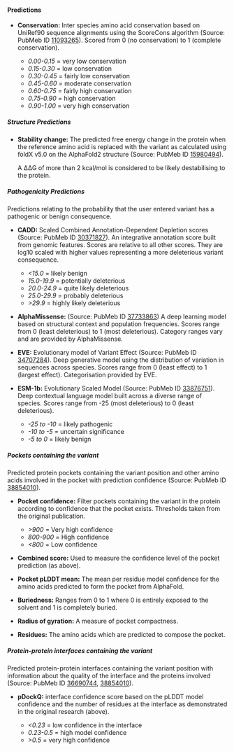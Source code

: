 #### <a id="predictions"></a>Predictions

- **Conservation:** Inter species amino acid conservation based on UniRef90 sequence alignments using the ScoreCons algorithm (Source: PubMeb ID [11093265](https://pubmed.ncbi.nlm.nih.gov/11093265)).
Scored from 0 (no conservation) to 1 (complete conservation).

  - _0.00-0.15_ = very low conservation
  - _0.15-0.30_ = low conservation
  - _0.30-0.45_ = fairly low conservation
  - _0.45-0.60_ = moderate conservation
  - _0.60-0.75_ = fairly high conservation
  - _0.75-0.90_ = high conservation
  - _0.90-1.00_ = very high conservation

##### Structure Predictions

- **Stability change:** The predicted free energy change in the protein when the reference amino acid is replaced with the variant as calculated using foldX v5.0 on the AlphaFold2 structure (Source: PubMeb ID [15980494](https://pubmed.ncbi.nlm.nih.gov/15980494)). 

  A ΔΔG of more than 2 kcal/mol is considered to be likely destabilising to the protein.

##### Pathogenicity Predictions
Predictions relating to the probability that the user entered variant has a pathogenic or benign consequence.

- **CADD:** Scaled Combined Annotation-Dependent Depletion scores (Source: PubMeb ID [30371827](https://pubmed.ncbi.nlm.nih.gov/30371827)). An integrative annotation score built from genomic features. Scores are relative to all other scores. They are log10 scaled with higher values representing a more deleterious variant consequence.

  - _<15.0_ = likely benign
  - _15.0-19.9_ = potentially deleterious
  - _20.0-24.9_ = quite likely deleterious
  - _25.0-29.9_ = probably deleterious
  - _>29.9_ = highly likely deleterious

- **AlphaMissense:** (Source: PubMeb ID [37733863](https://pubmed.ncbi.nlm.nih.gov/37733863))
A deep learning model based on structural context and population frequencies.
Scores range from 0 (least deleterious) to 1 (most deleterious).
Category ranges vary and are provided by AlphaMissense.

- **EVE:** Evolutionary model of Variant Effect (Source: PubMeb ID [34707284](https://pubmed.ncbi.nlm.nih.gov/34707284)). Deep generative model using the distribution of variation in sequences across species.
Scores range from 0 (least effect) to 1 (largest effect).
Categorisation provided by EVE.

- **ESM-1b:** Evolutionary Scaled Model (Source: PubMeb ID [33876751](https://pubmed.ncbi.nlm.nih.gov/33876751)). Deep contextual language model built across a diverse range of species. 
Scores range from -25 (most deleterious) to 0 (least deleterious).

  - _-25 to -10_ = likely pathogenic
  - _-10 to -5_ = uncertain significance
  - _-5 to 0_ = likely benign


##### Pockets containing the variant
Predicted protein pockets containing the variant position and other amino acids involved in the pocket with prediction confidence (Source: PubMeb ID [38854010](https://pubmed.ncbi.nlm.nih.gov/38854010)).

- **Pocket confidence:** Filter pockets containing the variant in the protein according to confidence that the pocket exists. Thresholds taken from the original publication.

  - _>900_ = Very high confidence
  - _800-900_ = High confidence
  - _<800_ = Low confidence

- **Combined score:** Used to measure the confidence level of the pocket prediction (as above).
- **Pocket pLDDT mean:** The mean per residue model confidence for the amino acids predicted to form the pocket from AlphaFold.
- **Buriedness:** Ranges from 0 to 1 where 0 is entirely exposed to the solvent and 1 is completely buried.
- **Radius of gyration:** A measure of pocket compactness.
- **Residues:** The amino acids which are predicted to compose the pocket.

##### Protein-protein interfaces containing the variant
Predicted protein-protein interfaces containing the variant position with information about the quality of the interface and the proteins involved (Source: PubMeb ID [36690744](https://pubmed.ncbi.nlm.nih.gov/36690744), [38854010](https://pubmed.ncbi.nlm.nih.gov/38854010)).

- **pDockQ:** interface confidence score based on the pLDDT model confidence and the number of residues at the interface as demonstrated in the original research (above).

  - _<0.23_ = low confidence in the interface 
  - _0.23-0.5_ = high model confidence
  - _>0.5_ = very high confidence